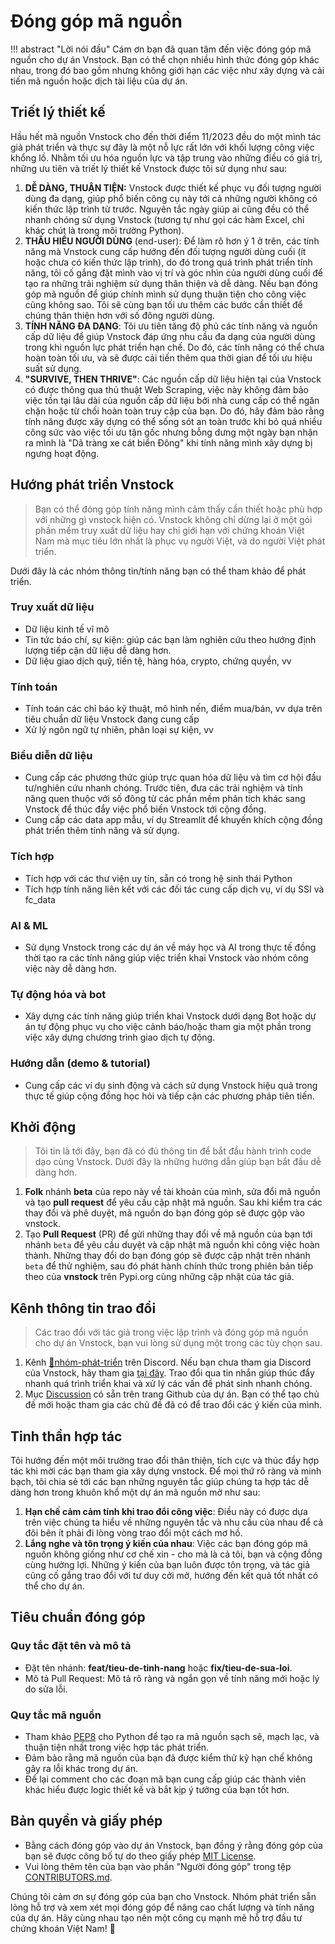 # Đóng góp mã nguồn

!!! abstract "Lời nói đầu"
    Cám ơn bạn đã quan tâm đến việc đóng góp mã nguồn cho dự án Vnstock. Bạn có thể chọn nhiều hình thức đóng góp khác nhau, trong đó bao gồm nhưng không giới hạn các việc như xây dựng và cải tiến mã nguồn hoặc dịch tài liệu của dự án.

## Triết lý thiết kế

Hầu hết mã nguồn Vnstock cho đến thời điểm 11/2023 đều do một mình tác giả phát triển và thực sự đây là một nỗ lực rất lớn với khối lượng công việc khổng lồ. Nhằm tối ưu hóa nguồn lực và tập trung vào những điều có giá trị, những ưu tiên và triết lý thiết kế Vnstock được tôi sử dụng như sau:

1. **DỄ DÀNG, THUẬN TIỆN:** Vnstock được thiết kế phục vụ đối tượng người dùng đa dạng, giúp phổ biến công cụ này tới cả những người không có kiến thức lập trình từ trước. Nguyên tắc ngày giúp ai cũng đều có thể nhanh chóng sử dụng Vnstock (tương tự như gọi các hàm Excel, chỉ khác chút là trong môi trường Python).
2. **THẤU HIỂU NGƯỜI DÙNG** (end-user): Để làm rõ hơn ý 1 ở trên, các tính năng mà Vnstock cung cấp hướng đến đối tượng người dùng cuối (ít hoặc chưa có kiến thức lập trình), do đó trong quá trình phát triển tính năng, tôi cố gắng đặt mình vào vị trí và góc nhìn của người dùng cuối để tạo ra những trải nghiệm sử dụng thân thiện và dễ dàng. Nếu bạn đóng góp mã nguồn để giúp chính mình sử dụng thuận tiện cho công việc cũng không sao. Tôi sẽ cùng bạn tối ưu thêm các bước cần thiết để chúng thân thiện hơn với số đông người dùng.
3. **TÍNH NĂNG ĐA DẠNG**: Tôi ưu tiên tăng độ phủ các tính năng và nguồn cấp dữ liệu để giúp Vnstock đáp ứng nhu cầu đa dạng của người dùng trong khi nguồn lực phát triển hạn chế. Do đó, các tính năng có thể chưa hoàn toàn tối ưu, và sẽ được cải tiến thêm qua thời gian để tối ưu hiệu suất sử dụng. 
4. **"SURVIVE, THEN THRIVE"**: Các nguồn cấp dữ liệu hiện tại của Vnstock có được thông qua thủ thuật Web Scraping, việc này không đảm bảo việc tồn tại lâu dài của nguồn cấp dữ liệu bởi nhà cung cấp có thể ngăn chặn hoặc từ chối hoàn toàn truy cập của bạn. Do đó, hãy  đảm bảo rằng tính năng được xây dựng có thể sống sót an toàn trước khi bỏ quá nhiều công sức vào việc tối ưu tận gốc nhưng bỗng dưng một ngày bạn nhận ra mình là "Dã tràng xe cát biển Đông" khi tính năng mình xây dựng bị ngưng hoạt động.

## Hướng phát triển Vnstock

> Bạn có thể đóng góp tính năng mình cảm thấy cần thiết hoặc phù hợp với những gì vnstock hiện có. Vnstock không chỉ dừng lại ở một gói phần mềm truy xuất dữ liệu hay chỉ giới hạn với chứng khoán Việt Nam mà mục tiêu lớn nhất là phục vụ người Việt, và do người Việt phát triển. 

Dưới đây là các nhóm thông tin/tính năng bạn có thể tham khảo để phát triển.

### Truy xuất dữ liệu
- Dữ liệu kinh tế vĩ mô
- Tin tức báo chí, sự kiện: giúp các bạn làm nghiên cứu theo hướng định lượng tiếp cận dữ liệu dễ dàng hơn.
- Dữ liệu giao dịch quỹ, tiền tệ, hàng hóa, crypto, chứng quyền, vv
### Tính toán
- Tính toán các chỉ báo kỹ thuật, mô hình nến, điểm mua/bán, vv dựa trên tiêu chuẩn dữ liệu Vnstock đang cung cấp
- Xử lý ngôn ngữ tự nhiên, phân loại sự kiện, vv
### Biểu diễn dữ liệu
- Cung cấp các phương thức giúp trực quan hóa dữ liệu và tìm cơ hội đầu tư/nghiên cứu nhanh chóng. Trước tiên, đưa các trải nghiệm và tính năng quen thuộc với số đông từ các phần mềm phân tích khác sang Vnstock để thúc đẩy việc phổ biến Vnstock tới cộng đồng.
- Cung cấp các data app mẫu, ví dụ Streamlit để khuyến khích cộng đồng phát triển thêm tính năng và sử dụng.
### Tích hợp
- Tích hợp với các thư viện uy tín, sẵn có trong hệ sinh thái Python
- Tích hợp tính năng liên kết với các đối tác cung cấp dịch vụ, ví dụ SSI và fc_data
### AI & ML
- Sử dụng Vnstock trong các dự án về máy học và AI trong thực tế đồng thời tạo ra các tính năng giúp việc triển khai Vnstock vào nhóm công việc này dễ dàng hơn.
### Tự động hóa và bot
- Xây dựng các tính năng giúp triển khai Vnstock dưới dạng Bot hoặc dự án tự động phục vụ cho việc cảnh báo/hoặc tham gia một phần trong việc xây dựng chương trình giao dịch tự động.
### Hướng dẫn (demo & tutorial)
- Cung cấp các ví dụ sinh động và cách sử dụng Vnstock hiệu quả trong thực tế giúp cộng đồng học hỏi và tiếp cận các phương pháp tiên tiến.

## Khởi động

> Tôi tin là tới đây, bạn đã có đủ thông tin để bắt đầu hành trình code dạo cùng Vnstock. Dưới đây là những hướng dẫn giúp bạn bắt đầu dễ dàng hơn.

1. **Folk** nhánh **beta** của repo này về tài khoản của mình, sửa đổi mã nguồn và tạo **pull request** để yêu cầu cập nhật mã nguồn. Sau khi kiểm tra các thay đổi và phê duyệt, mã nguồn do bạn đóng góp sẽ được gộp vào vnstock.
2. Tạo **Pull Request** (PR) để gửi những thay đổi về mã nguồn của bạn tới nhánh `beta` để yêu cầu duyệt và cập nhật mã nguồn khi công việc hoàn thành. Những thay đổi do bạn đóng góp sẽ được cập nhật trên nhánh `beta` để thử nghiệm, sau đó phát hành chính thức trong phiên bản tiếp theo của **vnstock** trên Pypi.org cùng những cập nhật của tác giả.

## Kênh thông tin trao đổi

> Các trao đổi với tác giả trong việc lập trình và đóng góp mã nguồn cho dự án Vnstock, bạn vui lòng sử dụng một trong các tùy chọn sau.

1. Kênh [🧰nhóm-phát-triển](https://discord.com/channels/1096588264254738482/1133760970850832414) trên Discord. Nếu bạn chưa tham gia Discord của Vnstock, hãy tham gia [tại đây](https://discord.gg/6uMq5wZhY4). Trao đổi qua tin nhắn giúp thúc đẩy nhanh quá trình triển khai và xử lý các vấn đề phát sinh nhanh chóng.
2. Mục [Discussion](https://github.com/thinh-vu/vnstock/discussions) có sẵn trên trang Github của dự án. Bạn có thể tạo chủ đề mới hoặc tham gia các chủ đề đã có để trao đổi các ý kiến của mình.

## Tinh thần hợp tác

Tôi hướng đến một môi trường trao đổi thân thiện, tích cực và thúc đẩy hợp tác khi mời các bạn tham gia xây dựng vnstock. Để mọi thứ rõ ràng và minh bạch, tôi chia sẻ tới các bạn những nguyên tắc giúp chúng ta hợp tác dễ dàng hơn trong khuôn khổ một dự án mã nguồn mở như sau:

1. **Hạn chế cảm cảm tính khi trao đổi công việc**: Điều này có được dựa trên việc chúng ta hiểu về những nguyên tắc và nhu cầu của nhau để cả đôi bên ít phải đi lòng vòng trao đổi một cách mơ hồ.
2. **Lắng nghe và tôn trọng ý kiến của nhau**: Việc các bạn đóng góp mã nguồn không giống như cơ chế xin - cho mà là cả tôi, bạn và cộng đồng cùng hưởng lợi. Những ý kiến của bạn luôn được tôn trọng, và tác giả cũng cố gắng trao đổi với tư duy cởi mở, hướng đến kết quả tốt nhất có thể cho dự án.

## Tiêu chuẩn đóng góp

### Quy tắc đặt tên và mô tả
- Đặt tên nhánh: **feat/tieu-de-tinh-nang** hoặc **fix/tieu-de-sua-loi**.
- Mô tả Pull Request: Mô tả rõ ràng và ngắn gọn về tính năng mới hoặc lý do sửa lỗi.

### Quy tắc mã nguồn
- Tham khảo [PEP8](https://www.python.org/dev/peps/pep-0008/) cho Python để tạo ra mã nguồn sạch sẽ, mạch lạc, và thuận tiện nhất trong việc hợp tác phát triển.
- Đảm bảo rằng mã nguồn của bạn đã được kiểm thử kỹ hạn chế không gây ra lỗi khác trong dự án.
- Để lại comment cho các đoạn mã bạn cung cấp giúp các thành viên khác hiểu được logic thiết kế và bắt kịp ý tưởng của bạn tốt hơn.

## Bản quyền và giấy phép
- Bằng cách đóng góp vào dự án Vnstock, bạn đồng ý rằng đóng góp của bạn sẽ được công bố tự do theo giấy phép [MIT License](https://github.com/thinh-vu/vnstock/blob/beta/LICENSE).
- Vui lòng thêm tên của bạn vào phần "Người đóng góp" trong tệp [CONTRIBUTORS.md](https://github.com/thinh-vu/vnstock/blob/beta/CONTRIBUTORS.md).

Chúng tôi cảm ơn sự đóng góp của bạn cho Vnstock. Nhóm phát triển sẵn lòng hỗ trợ và xem xét mọi đóng góp để nâng cao chất lượng và tính năng của dự án. Hãy cùng nhau tạo nên một công cụ mạnh mẽ hỗ trợ đầu tư chứng khoán Việt Nam! 🚀